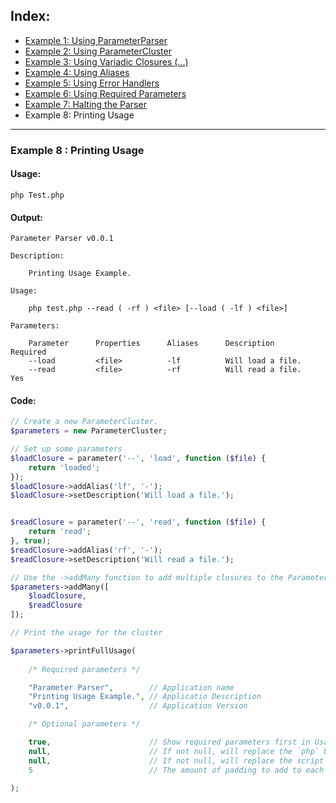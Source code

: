## Index:
* [Example 1: Using ParameterParser](https://github.com/nathan-fiscaletti/parameterparser/blob/master/examples/Example1.md)
* [Example 2: Using ParameterCluster](https://github.com/nathan-fiscaletti/parameterparser/blob/master/examples/Example2.md)
* [Example 3: Using Variadic Closures (...)](https://github.com/nathan-fiscaletti/parameterparser/blob/master/examples/Example3.md)
* [Example 4: Using Aliases](https://github.com/nathan-fiscaletti/parameterparser/blob/master/examples/Example4.md)
* [Example 5: Using Error Handlers](https://github.com/nathan-fiscaletti/parameterparser/blob/master/examples/Example5.md)
* [Example 6: Using Required Parameters](https://github.com/nathan-fiscaletti/parameterparser/blob/master/examples/Example6.md)
* [Example 7: Halting the Parser](https://github.com/nathan-fiscaletti/parameterparser/blob/master/examples/Example7.md)
* Example 8: Printing Usage

----
### Example 8 : Printing Usage

#### Usage: 
    php Test.php
#### Output: 
    Parameter Parser v0.0.1

    Description:

    	Printing Usage Example.

    Usage:

    	php test.php --read ( -rf ) <file> [--load ( -lf ) <file>]

    Parameters:

    	Parameter      Properties      Aliases      Description            Required
    	--load         <file>          -lf          Will load a file.
    	--read         <file>          -rf          Will read a file.      Yes
#### Code:
```php
// Create a new ParameterCluster.
$parameters = new ParameterCluster;

// Set up some parameters
$loadClosure = parameter('--', 'load', function ($file) {
    return 'loaded';
});
$loadClosure->addAlias('lf', '-');
$loadClosure->setDescription('Will load a file.');


$readClosure = parameter('--', 'read', function ($file) {
    return 'read';
}, true);
$readClosure->addAlias('rf', '-');
$readClosure->setDescription('Will read a file.');

// Use the ->addMany function to add multiple closures to the ParameterCluster.
$parameters->addMany([
    $loadClosure,
    $readClosure
]);

// Print the usage for the cluster

$parameters->printFullUsage(
    
    /* Required parameters */

    "Parameter Parser",        // Application name
    "Printing Usage Example.", // Applicatio Description
    "v0.0.1",                  // Application Version

    /* Optional parameters */

    true,                      // Show required parameters first in Usage section (defaults to true).
    null,                      // If not null, will replace the `php` binary in the Usage section (defaults to null).
    null,                      // If not null, will replace the script name in the Usage section (defaults to null).
    5                          // The amount of padding to add to each column after the longest word. (Default 5)    

);

```

